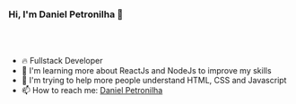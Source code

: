 ### Hi, I'm Daniel Petronilha 👋



<br><br>

- 🔥 Fullstack Developer 
- 🌱 I'm learning more about ReactJs and NodeJs to improve my skills
- 🤔 I'm trying to help more people understand HTML, CSS and Javascript
- 📫 How to reach me: [Daniel Petronilha](https://petronilha.github.io/DevLinks)



